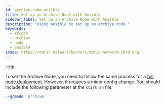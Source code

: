 ```yaml
---
id: archive-node-ansible
title: Set up an Archive Node with Ansible
sidebar_label: Set up an Archive Node with Ansible
description: "Using Ansible to set up an archive node."
keywords:
  - erigon
  - archive
  - node
  - ansible
image: https://matic.network/banners/matic-network-16x9.png
---
```


:::tip

To set the Archive Node, you need to follow the same process for a [<ins>full node deployment</ins>](https://docs.fandora.technology/docs/develop/network-details/full-node-deployment). However, it requires a minor config change. You should include the following parameter at the `start.sh` file:

```makefile
--gcmode 'archive'
```